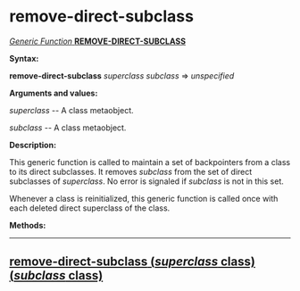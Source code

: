 remove-direct-subclass
======================

[*Generic Function* **REMOVE-DIRECT-SUBCLASS**]()

**Syntax:**

**remove-direct-subclass** *superclass* *subclass* => *unspecified*

**Arguments and values:**

*superclass* -- A class metaobject.

*subclass* -- A class metaobject.

**Description:**

This generic function is called to maintain a set of backpointers from a class to its direct subclasses. It removes *subclass* from the set of direct subclasses of *superclass*. No error is signaled if *subclass* is not in this set.

Whenever a class is reinitialized, this generic function is called once with each deleted direct superclass of the class.

**Methods:**

  -------------------------------------------------------------------------------------------------------------
  [**remove-direct-subclass** (*superclass* class) (*subclass* class)](remove-direct-subclass-class-class.md)
  -------------------------------------------------------------------------------------------------------------


